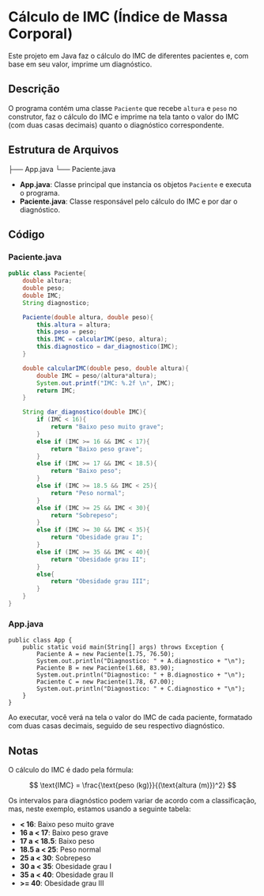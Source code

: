 # Cálculo de IMC (Índice de Massa Corporal)

Este projeto em Java faz o cálculo do IMC de diferentes pacientes e, com base em seu valor, imprime um diagnóstico.

## Descrição

O programa contém uma classe `Paciente` que recebe `altura` e `peso` no construtor, faz o cálculo do IMC e imprime na tela tanto o valor do IMC (com duas casas decimais) quanto o diagnóstico correspondente.

## Estrutura de Arquivos
├── App.java └── Paciente.java

- **App.java**: Classe principal que instancia os objetos `Paciente` e executa o programa.
- **Paciente.java**: Classe responsável pelo cálculo do IMC e por dar o diagnóstico.

## Código

### Paciente.java

```java
public class Paciente{
    double altura;
    double peso;
    double IMC;
    String diagnostico;

    Paciente(double altura, double peso){
        this.altura = altura;
        this.peso = peso;
        this.IMC = calcularIMC(peso, altura);
        this.diagnostico = dar_diagnostico(IMC);
    }

    double calcularIMC(double peso, double altura){
        double IMC = peso/(altura*altura);
        System.out.printf("IMC: %.2f \n", IMC);
        return IMC;
    }

    String dar_diagnostico(double IMC){
        if (IMC < 16){
            return "Baixo peso muito grave";
        }
        else if (IMC >= 16 && IMC < 17){
            return "Baixo peso grave";
        }
        else if (IMC >= 17 && IMC < 18.5){
            return "Baixo peso";
        }
        else if (IMC >= 18.5 && IMC < 25){
            return "Peso normal";
        }
        else if (IMC >= 25 && IMC < 30){
            return "Sobrepeso";
        }
        else if (IMC >= 30 && IMC < 35){
            return "Obesidade grau I";
        }
        else if (IMC >= 35 && IMC < 40){
            return "Obesidade grau II";
        }
        else{
            return "Obesidade grau III";
        }
    }
}

```
### App.java
```
public class App {
    public static void main(String[] args) throws Exception {
        Paciente A = new Paciente(1.75, 76.50);
        System.out.println("Diagnostico: " + A.diagnostico + "\n");
        Paciente B = new Paciente(1.68, 83.90);
        System.out.println("Diagnostico: " + B.diagnostico + "\n");
        Paciente C = new Paciente(1.78, 67.00);
        System.out.println("Diagnostico: " + C.diagnostico + "\n");
    }
}

```
Ao executar, você verá na tela o valor do IMC de cada paciente, formatado com duas casas decimais, seguido de seu respectivo diagnóstico.

## Notas

O cálculo do IMC é dado pela fórmula:

$$ \text{IMC} = \frac{\text{peso (kg)}}{(\text{altura (m)})^2} $$

Os intervalos para diagnóstico podem variar de acordo com a classificação, mas, neste exemplo, estamos usando a seguinte tabela:

- **< 16**: Baixo peso muito grave
- **16 a < 17**: Baixo peso grave
- **17 a < 18.5**: Baixo peso
- **18.5 a < 25**: Peso normal
- **25 a < 30**: Sobrepeso
- **30 a < 35**: Obesidade grau I
- **35 a < 40**: Obesidade grau II
- **>= 40**: Obesidade grau III

